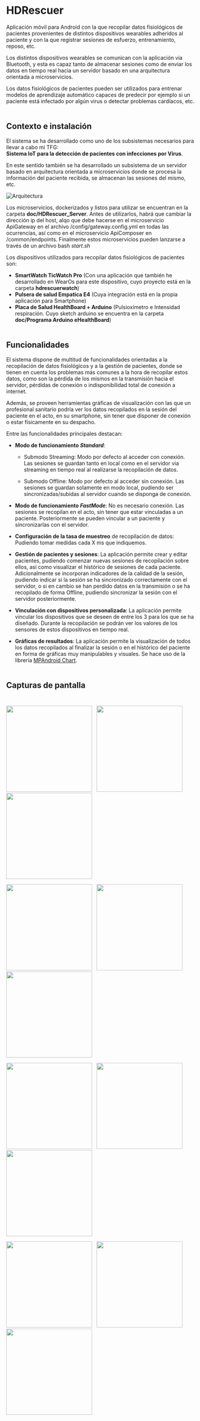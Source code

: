 # HDRescuer

Aplicación móvil para Android con la que recopilar datos fisiológicos de pacientes provenientes de distintos dispositivos wearables adheridos al paciente y con la que registrar sesiones de esfuerzo, entrenamiento, reposo, etc.

Los distintos dispositivos wearables se comunican con la aplicación via Bluetooth, y esta es capaz tanto de almacenar sesiones como de enviar los datos en tiempo real hacia un servidor basado en una arquitectura orientada a microservicios.

Los datos fisiológicos de pacientes pueden ser utilizados para entrenar modelos de aprendizaje automático capaces de predecir por ejemplo si un paciente está infectado por algún virus o detectar problemas cardíacos, etc. </br></br>

## Contexto e instalación

El sistema se ha desarrollado como uno de los subsistemas necesarios para llevar a cabo mi TFG:  
**Sistema IoT para la detección de pacientes con infecciones por Virus**.

En este sentido también se ha desarrollado un subsistema de un servidor basado en arquitectura orientada a microservicios donde se procesa la información del paciente recibida, se almacenan las sesiones del mismo, etc. 


![Arquitectura](doc/img/arquitectura.png)

Los microservicios, dockerizados y listos para utilizar se encuentran en la carpeta **doc/HDRescuer_Server**. Antes de utilizarlos, habrá que cambiar la dirección ip del host, alqo que debe hacerse en el microservicio ApiGateway en el archivo /config/gateway.config.yml en todas las ocurrencias, así como en el microservicio ApiComposer en /common/endpoints. Finalmente estos microservicios pueden lanzarse a través de un archivo bash *start.sh*

Los dispositivos utilizados para recopilar datos fisiológicos de pacientes son:

- **SmartWatch TicWatch Pro** (Con una aplicación que también he desarrollado en WearOs para este dispositivo, cuyo proyecto está en la carpeta **hdrescuerwatch**)
- **Pulsera de salud Empatica E4** (Cuya integración está en la propia aplicación para Smartphone)
- **Placa de Salud HealthBoard + Arduino** (Pulsioxímetro e Intensidad respiración. Cuyo sketch arduino se encuentra en la carpeta **doc/Programa Arduino eHealthBoard**) </br></br>


## Funcionalidades

El sistema dispone de multitud de funcionalidades orientadas a la recopilación de datos fisiológicos y a la gestión de pacientes, donde se tienen en cuenta los problemas más comunes a la hora de recopilar estos datos, como son la pérdida de los mismos en la transmisión hacia el servidor, pérdidas de conexión o indisponibilidad total de conexión a internet.

Además, se proveen herramientas gráficas de visualización con las que un profesional sanitario podría ver los datos recopilados en la sesión del paciente en el acto, en su smartphone, sin tener que disponer de conexión o estar físicamente en su despacho.

Entre las funcionalidades principales destacan:


- **Modo de funcionamiento *Standard***:
    - Submodo Streaming:
        Modo por defecto al acceder con conexión. Las sesiones se guardan tanto en local como en el servidor via streaming en tiempo real al realizarse la recopilación de datos.

    - Submodo Offline: Modo por defecto al acceder sin conexión. Las sesiones se guardan solamente en modo local, pudiendo ser sincronizadas/subidas al servidor cuando se disponga de conexión.

- **Modo de funcionamiento *FastMode***: No es necesario conexión. Las sesiones se recopilan en el acto, sin tener que estar vinculadas a un paciente. Posteriormente se pueden vincular a un paciente y sincronizarlas con el servidor. 

- **Configuración de la tasa de muestreo** de recopilación de datos: Pudiendo tomar medidas cada X ms que indiquemos.

- **Gestión de pacientes y sesiones**: La aplicación permite crear y editar pacientes, pudiendo comenzar nuevas sesiones de recopilación sobre ellos, así como visualizar el histórico de sesiones de cada paciente. Adicionalmente se incorporan indicadores de la calidad de la sesión, pudiendo indicar si la sesión se ha sincronizado correctamente con el servidor, o si en cambio se han perdido datos en la transmisión o se ha recopilado de forma Offline, pudiendo sincronizar la sesión con el servidor posteriormente.

- **Vinculación con dispositivos personalizada**: La aplicación permite vincular los dispositivos que se deseen de entre los 3 para los que se ha diseñado. Durante la recopilación se podrán ver los valores de los sensores de estos dispositivos en tiempo real. 

- **Gráficas de resultados**: La aplicación permite la visualización de todos los datos recopilados al finalizar la sesión o en el histórico del paciente en forma de gráficas muy manipulables y visuales. Se hace uso de la librería [MPAndroid Chart](https://github.com/PhilJay/MPAndroidChart).  </br></br>

## Capturas de pantalla  </br></br>


<img src="doc/img/1_MainActivity.jpg" width="230" />&nbsp; &nbsp;<img src="doc/img/2_users.jpg" width="230" />&nbsp; &nbsp;<img src="doc/img/4_Details.jpg" width="230" />

<img src="doc/img/5_dialog-mod.jpg" width="230" />&nbsp; &nbsp;<img src="doc/img/3_menu.jpg" width="230" />&nbsp; &nbsp;<img src="doc/img/fastmode.jpg" width="230" />

<img src="doc/img/6_historico.jpg" width="230" />&nbsp; &nbsp;<img src="doc/img/7_devices.jpg" width="230" />&nbsp; &nbsp;<img src="doc/img/8_tabemp.jpg" width="230" />


<img src="doc/img/9_results1.jpg" width="230" />&nbsp; &nbsp;<img src="doc/img/10_results2.jpg" width="230" />&nbsp; &nbsp;<img src="doc/img/11_results3.jpg" width="230" />

